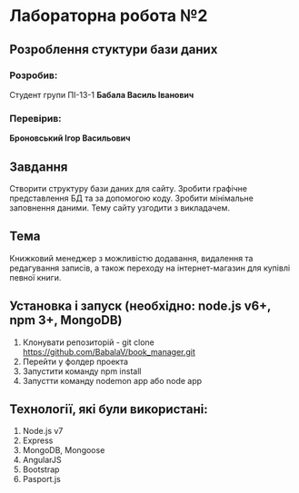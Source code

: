 # Лабораторна робота №2

## Розроблення стуктури бази даних

### Розробив:

Студент групи ПІ-13-1 **Бабала Василь Іванович**


### Перевірив:

**Броновський Ігор Васильович**


## Завдання

Створити структуру бази даних для сайту. 
Зробити графічне представлення БД та за допомогою коду.
Зробити мінімальне заповнення даними.
Тему сайту узгодити з викладачем.

## Тема
Книжковий менеджер з можливістю додавання, видалення та редагування записів, а також переходу на інтернет-магазин для купівлі певної книги.

## Установка і запуск (необхідно: node.js v6+, npm 3+, MongoDB)
1. Клонувати репозиторій - git clone https://github.com/BabalaV/book_manager.git
2. Перейти у фолдер проекта
3. Запустити команду npm install
4. Запустти команду nodemon app або node app

## Технології, які були використані:
1. Node.js v7
2. Express
3. MongoDB, Mongoose
4. AngularJS
5. Bootstrap
6. Pasport.js

